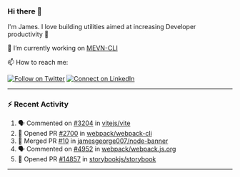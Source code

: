 ### Hi there 👋

I'm James. I love building utilities aimed at increasing Developer productivity :raised_hands: 

🔭 I’m currently working on [MEVN-CLI](https://github.com/madlabsinc/mevn-cli)

📫 How to reach me:

[![Follow on Twitter](https://img.shields.io/badge/--twitter?label=Twitter&logo=Twitter&style=social)](https://twitter.com/james_madhacks) [![Connect on LinkedIn](https://img.shields.io/badge/--linkedin?label=LinkedIn&logo=LinkedIn&style=social)](https://www.linkedin.com/in/jamesgeorge007)

---

### :zap: Recent Activity

<!--START_SECTION:activity-->
1. 🗣 Commented on [#3204](https://github.com/vitejs/vite/issues/3204) in [vitejs/vite](https://github.com/vitejs/vite)
2. 💪 Opened PR [#2700](https://github.com/webpack/webpack-cli/pull/2700) in [webpack/webpack-cli](https://github.com/webpack/webpack-cli)
3. 🎉 Merged PR [#10](https://github.com/jamesgeorge007/node-banner/pull/10) in [jamesgeorge007/node-banner](https://github.com/jamesgeorge007/node-banner)
4. 🗣 Commented on [#4952](https://github.com/webpack/webpack.js.org/issues/4952) in [webpack/webpack.js.org](https://github.com/webpack/webpack.js.org)
5. 💪 Opened PR [#14857](https://github.com/storybookjs/storybook/pull/14857) in [storybookjs/storybook](https://github.com/storybookjs/storybook)
<!--END_SECTION:activity-->

---

<!--
**jamesgeorge007/jamesgeorge007** is a ✨ _special_ ✨ repository because its `README.md` (this file) appears on your GitHub profile.

Here are some ideas to get you started:

- 🌱 I’m currently learning ...
- 👯 I’m looking to collaborate on ...
- 🤔 I’m looking for help with ...
- 💬 Ask me about ...
- 😄 Pronouns: ...
- ⚡ Fun fact: ...
-->
